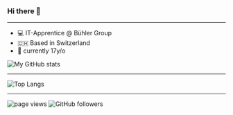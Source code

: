 ### Hi there 👋

---

- 💻 IT-Apprentice @ Bühler Group
- 🇨🇭 Based in Switzerland
- 🍰 currently 17y/o

  

![My GitHub stats](https://github-readme-stats.vercel.app/api?username=sandrolenz&show_icons=true&theme=dark&count_private=true&hide=prs,issues&include_all_commits=true)

---

![Top Langs](https://github-readme-stats.vercel.app/api/top-langs/?username=sandrolenz&theme=dark&layout=compact) 

---

<p align="left">
  <a>
    <img src="https://komarev.com/ghpvc/?username=sandrolenz" alt="page views" />
  </a>
  </a>
  <a>
    <img alt="GitHub followers" src="https://img.shields.io/github/followers/sandrolenz?color=green&logo=github">
  </a>
</p>
